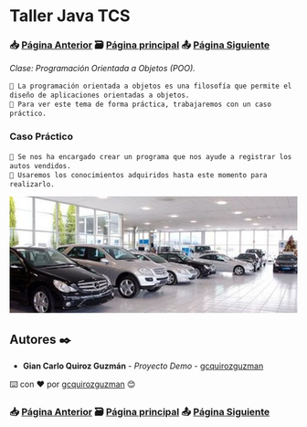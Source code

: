 # Taller Java TCS
### 📥 [Página Anterior](https://github.com/gcquirozguzman/java-tcs-202001/tree/AREA100001) 🗃️ [Página principal](https://github.com/gcquirozguzman/java-tcs-202001) 📤 [Página Siguiente](https://github.com/gcquirozguzman/java-tcs-202001/tree/POOO100001)

_Clase: Programación Orientada a Objetos (POO)._

```
📢 La programación orientada a objetos es una filosofía que permite el diseño de aplicaciones orientadas a objetos.
📢 Para ver este tema de forma práctica, trabajaremos con un caso práctico.
```

### Caso Práctico

```
📢 Se nos ha encargado crear un programa que nos ayude a registrar los autos vendidos.
📢 Usaremos los conocimientos adquiridos hasta este momento para realizarlo.
```

![Error: imagen no ha sido cargada](https://github.com/gcquirozguzman/java-tcs-202001/blob/master/imagenes/POO0100001_1.png)

## Autores ✒️

* **Gian Carlo Quiroz Guzmán** - *Proyecto Demo* - [gcquirozguzman](https://github.com/gcquirozguzman)

⌨️ con ❤️ por [gcquirozguzman](https://github.com/gcquirozguzman) 😊

### 📥 [Página Anterior](https://github.com/gcquirozguzman/java-tcs-202001/tree/AREA100001) 🗃️ [Página principal](https://github.com/gcquirozguzman/java-tcs-202001) 📤 [Página Siguiente](https://github.com/gcquirozguzman/java-tcs-202001/tree/POOO100001)
